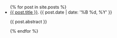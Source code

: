 <ul>{% for post in site.posts %}<li><a href="{{ post.url }}">{{ post.title }}</a>. {{ post.date | date: '%B %d, %Y' }}<p>{{ post.abstract }}</p></li>{% endfor %}</ul>
